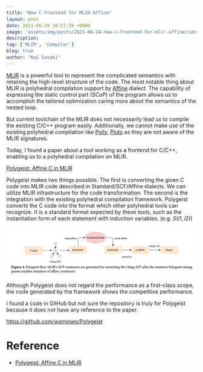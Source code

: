 ```yaml
---
title: "New C Frontend for MLIR Affine"
layout: post
date: 2021-06-29 10:57:58 +0900
image: 'assets/img/posts/2021-06-24-new-c-frontend-for-mlir-affine/catch.jpg'
description:
tag: ['MLIR', 'Compiler']
blog: true
author: "Kai Sasaki"
---
```


[MLIR](https://mlir.llvm.org/) is a powerful tool to represent the complicated semantics with retaining the high-level structure of the code. The most notable thing about MLIR is polyhedral compilation support by [Affine](https://mlir.llvm.org/docs/Dialects/Affine/) dialect. The capability of expressing the static control part (SCoP) of the program allows us to accomplish the tailored optimization caring more about the semantics of the nested loop.

But current toolchain of the MLIR does not necessarily lead us to compile the existing C/C++ program easily. Additionally, we cannot make use of the existing polyhedral compilation like [Polly](https://polly.llvm.org/), [Pluto](http://pluto-compiler.sourceforge.net/) as they are not aware of the MLIR signatures.

Today, I found a paper about a tool working as a frontend for C/C++, enabling us to a polyhedral compilation on MLIR.

[Polygeist: Affine C in MLIR](https://research.google/pubs/pub50008/)

Polygeist makes two things possible. The first is converting the given C code into MLIR code described in Standard/SCF/Affine dialects. We can utilize MLIR infrastructure for the code transformation. The second is the integration with the existing polyhedral compilation framework. Polygeist converts the C code into the format which other polyhedral tools can recognize. It is a standard format expected by these tools, such as the instantiation form of each statement with induction variables. (e.g. $S(i1, i2)$)

![Polygeist Flow](/assets/img/posts/2021-06-24-new-c-frontend-for-mlir-affine/polygeist.png)

Although Polygeist does not regard the performance as a first-class scope, the code generated by the framework shows the competitive performance.

I found a code in GitHub but not sure the repository is truly for Polygeist because it does not have any reference to the paper.

https://github.com/wsmoses/Polygeist

# Reference
- [Polygeist: Affine C in MLIR](https://research.google/pubs/pub50008/)
